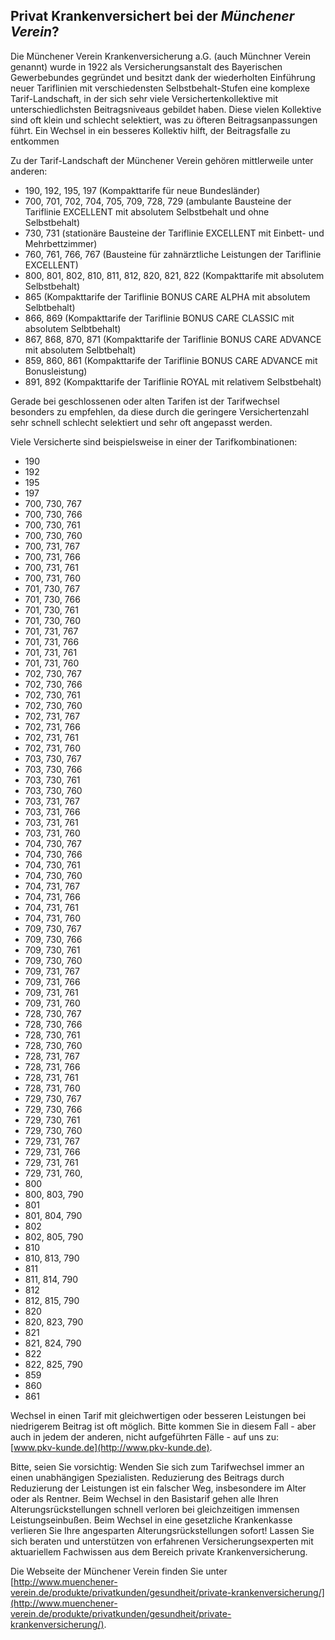 ## Privat Krankenversichert bei der *Münchener Verein*?

Die Münchener Verein Krankenversicherung a.G. (auch Münchner Verein genannt) wurde in 1922 als
Versicherungsanstalt des Bayerischen Gewerbebundes gegründet und 
besitzt dank der wiederholten Einführung neuer Tariflinien mit verschiedensten Selbstbehalt-Stufen eine komplexe Tarif-Landschaft, in der sich sehr viele Versichertenkollektive mit unterschiedlichsten Beitragsniveaus gebildet haben. Diese vielen Kollektive sind oft klein und schlecht selektiert, was zu öfteren Beitragsanpassungen führt. Ein Wechsel in ein besseres Kollektiv hilft, der Beitragsfalle zu entkommen

Zu der Tarif-Landschaft der Münchener Verein gehören mittlerweile unter anderen:

* 190, 192, 195, 197 (Kompakttarife für neue Bundesländer)
* 700, 701, 702, 704, 705, 709, 728, 729 (ambulante Bausteine der Tariflinie EXCELLENT mit absolutem Selbstbehalt und ohne Selbstbehalt)
* 730, 731 (stationäre Bausteine der Tariflinie EXCELLENT mit Einbett- und Mehrbettzimmer)
* 760, 761, 766, 767 (Bausteine für zahnärztliche Leistungen der Tariflinie EXCELLENT)
* 800, 801, 802, 810, 811, 812, 820, 821, 822 (Kompakttarife mit absolutem Selbstbehalt)
* 865 (Kompakttarife der Tariflinie BONUS CARE ALPHA mit absolutem Selbtbehalt)
* 866, 869 (Kompakttarife der Tariflinie BONUS CARE CLASSIC mit absolutem Selbtbehalt)
* 867, 868, 870, 871 (Kompakttarife der Tariflinie BONUS CARE ADVANCE mit absolutem Selbtbehalt)
* 859, 860, 861 (Kompakttarife der Tariflinie BONUS CARE ADVANCE mit Bonusleistung)
* 891, 892 (Kompakttarife der Tariflinie ROYAL mit relativem Selbstbehalt)

Gerade bei geschlossenen oder alten Tarifen ist der Tarifwechsel besonders zu empfehlen, 
da diese durch die geringere Versichertenzahl sehr schnell schlecht selektiert und sehr oft angepasst werden.

Viele Versicherte sind beispielsweise in einer der Tarifkombinationen:

* 190
* 192
* 195
* 197
* 700, 730, 767
* 700, 730, 766
* 700, 730, 761
* 700, 730, 760
* 700, 731, 767
* 700, 731, 766
* 700, 731, 761
* 700, 731, 760
* 701, 730, 767
* 701, 730, 766
* 701, 730, 761
* 701, 730, 760
* 701, 731, 767
* 701, 731, 766
* 701, 731, 761
* 701, 731, 760
* 702, 730, 767
* 702, 730, 766
* 702, 730, 761
* 702, 730, 760
* 702, 731, 767
* 702, 731, 766
* 702, 731, 761
* 702, 731, 760
* 703, 730, 767
* 703, 730, 766
* 703, 730, 761
* 703, 730, 760
* 703, 731, 767
* 703, 731, 766
* 703, 731, 761
* 703, 731, 760
* 704, 730, 767
* 704, 730, 766
* 704, 730, 761
* 704, 730, 760
* 704, 731, 767
* 704, 731, 766
* 704, 731, 761
* 704, 731, 760
* 709, 730, 767
* 709, 730, 766
* 709, 730, 761
* 709, 730, 760
* 709, 731, 767
* 709, 731, 766
* 709, 731, 761
* 709, 731, 760
* 728, 730, 767
* 728, 730, 766
* 728, 730, 761
* 728, 730, 760
* 728, 731, 767
* 728, 731, 766
* 728, 731, 761
* 728, 731, 760
* 729, 730, 767
* 729, 730, 766
* 729, 730, 761
* 729, 730, 760
* 729, 731, 767
* 729, 731, 766
* 729, 731, 761
* 729, 731, 760,
* 800
* 800, 803, 790
* 801
* 801, 804, 790
* 802
* 802, 805, 790
* 810
* 810, 813, 790
* 811
* 811, 814, 790
* 812
* 812, 815, 790
* 820
* 820, 823, 790
* 821
* 821, 824, 790
* 822
* 822, 825, 790
* 859
* 860
* 861

Wechsel in einen Tarif mit gleichwertigen oder besseren Leistungen bei niedrigerem Beitrag ist oft möglich.
Bitte kommen Sie in diesem Fall - aber auch in jedem der anderen, nicht aufgeführten Fälle - auf uns zu: [www.pkv-kunde.de](http://www.pkv-kunde.de).

Bitte, seien Sie vorsichtig: Wenden Sie sich zum Tarifwechsel immer an einen unabhängigen Spezialisten. Reduzierung des Beitrags durch Reduzierung der Leistungen ist ein falscher Weg, insbesondere im Alter oder als Rentner. Beim Wechsel in den Basistarif gehen alle Ihren Alterungsrückstellungen schnell verloren bei gleichzeitigen immensen Leistungseinbußen. Beim Wechsel in eine gesetzliche Krankenkasse verlieren Sie Ihre angesparten Alterungsrückstellungen sofort! Lassen Sie sich beraten und unterstützen von erfahrenen Versicherungsexperten mit aktuariellem Fachwissen aus dem Bereich private Krankenversicherung.

Die Webseite der Münchener Verein finden Sie unter 
[http://www.muenchener-verein.de/produkte/privatkunden/gesundheit/private-krankenversicherung/](http://www.muenchener-verein.de/produkte/privatkunden/gesundheit/private-krankenversicherung/).


